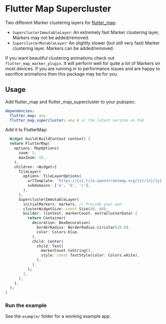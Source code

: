 # Flutter Map Supercluster

Two different Marker clustering layers for [flutter_map](https://github.com/fleaflet/flutter_map):

- `SuperclusterImmutableLayer`: An extremely fast Marker clustering layer, Markers may not be
  added/removed.
- `SuperclusterMutableLayer`: An slightly slower (but still very fast) Marker clustering layer.
  Markers can be added/removed.

If you want beautiful clustering animations check out `flutter_map_marker_plugin`. It will perform
well for quite a lot of Markers on most devices. If you are running in to performance issues and are
happy to sacrifice animations then this package may be for you.

## Usage

Add flutter_map and flutter_map_supercluster to your pubspec:

```yaml
dependencies:
  flutter_map: any
  flutter_map_supercluster: any # or the latest version on Pub
```

Add it to FlutterMap:

```dart
  Widget build(BuildContext context) {
  return FlutterMap(
    options: MapOptions(
      zoom: 5,
      maxZoom: 15,
    ),
    children: <Widget>[
      TileLayer(
        options: TileLayerOptions(
          urlTemplate: 'https://{s}.tile.openstreetmap.org/{z}/{x}/{y}.png',
          subdomains: ['a', 'b', 'c'],
        ),
      ),
      SuperclusterImmutableLayer(
        initialMarkers: markers, // Provide your own
        clusterWidgetSize: const Size(40, 40),
        builder: (context, markerCount, extraClusterData) {
          return Container(
            decoration: BoxDecoration(
              borderRadius: BorderRadius.circular(20.0),
              color: Colors.blue,
            ),
            child: Center(
              child: Text(
                markerCount.toString(),
                style: const TextStyle(color: Colors.white),
              ),
            ),
          );
        },
      ),
    ],
  );
}
```

### Run the example

See the `example/` folder for a working example app.